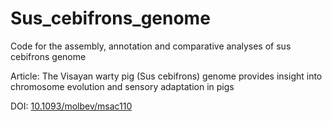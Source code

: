 # Sus_cebifrons_genome
Code for the assembly, annotation and comparative analyses of sus cebifrons genome

Article: The Visayan warty pig (Sus cebifrons) genome provides insight into chromosome evolution and sensory adaptation in pigs

DOI: [10.1093/molbev/msac110](http://dx.doi.org/10.1093/molbev/msac110)
